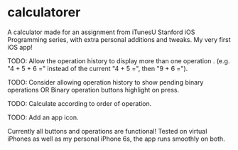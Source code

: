 # calculatorer
A calculator made for an assignment from iTunesU Stanford iOS Programming series, with extra personal additions and tweaks.
My very first iOS app! 

TODO: Allow the operation history to display more than one operation .
(e.g. "4 + 5 + 6 =" instead of the current "4 + 5 =", then "9 + 6 =").

TODO: Consider allowing operation history to show pending binary operations OR Binary operation buttons highlight on press.

TODO: Calculate according to order of operation.

TODO: Add an app icon.

Currently all buttons and operations are functional! Tested on virtual iPhones as well as my personal iPhone 6s, 
the app runs smoothly on both.
